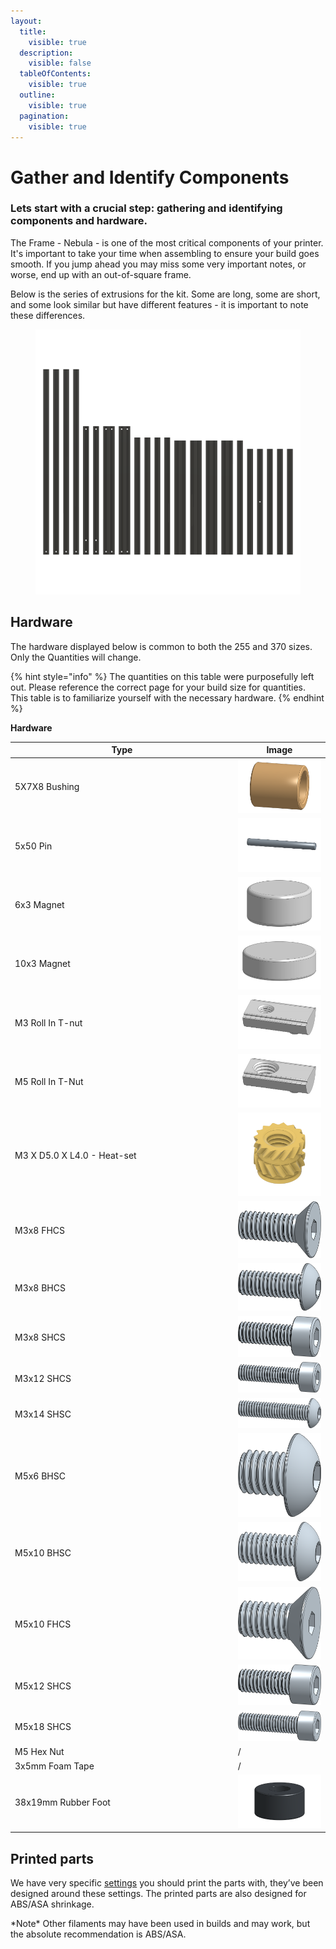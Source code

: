 ```yaml
---
layout:
  title:
    visible: true
  description:
    visible: false
  tableOfContents:
    visible: true
  outline:
    visible: true
  pagination:
    visible: true
---
```


# Gather and Identify Components

### Lets start with a crucial step: gathering and identifying components and hardware.

The Frame - Nebula - is one of the most critical components of your printer. It's important to take your time when assembling to ensure your build goes smooth. If you jump ahead you may miss some very important notes, or worse, end up with an out-of-square frame.&#x20;



Below is the series of extrusions for the kit. Some are long, some are short, and some look similar but have different features - it is important to note these differences.

<figure><img src="../../../.gitbook/assets/255 extrusions.png" alt=""><figcaption></figcaption></figure>

## Hardware

The hardware displayed below is common to both the 255 and 370 sizes. Only the Quantities will change.

{% hint style="info" %}
The quantities on this table were purposefully left out. Please reference the correct page for your build size for quantities. This table is to familiarize yourself with the necessary hardware.&#x20;
{% endhint %}

**Hardware**

<table><thead><tr><th width="544">Type</th><th width="200">Image</th></tr></thead><tbody><tr><td>5X7X8 Bushing</td><td><img src="../../../.gitbook/assets/5x7x8_brass_bushing.png" alt="" data-size="line"></td></tr><tr><td>5x50 Pin</td><td><img src="../../../.gitbook/assets/5x50mm_Pin.png" alt="" data-size="line"></td></tr><tr><td>6x3 Magnet</td><td><img src="../../../.gitbook/assets/6x3_Magnet.png" alt="" data-size="line"></td></tr><tr><td>10x3 Magnet</td><td><img src="../../../.gitbook/assets/10x3_Magnet.png" alt="" data-size="line"></td></tr><tr><td>M3 Roll In T-nut</td><td><img src="../../../.gitbook/assets/M3_Roll_In_T-nut.png" alt="" data-size="line"></td></tr><tr><td>M5 Roll In T-Nut</td><td><img src="../../../.gitbook/assets/M5_Roll_In_T-nut.png" alt="" data-size="line"></td></tr><tr><td>M3 X D5.0 X L4.0 - Heat-set</td><td><img src="../../../.gitbook/assets/M3 X D5.0 X L4.0 - Heatset v4.png" alt="" data-size="line"></td></tr><tr><td>M3x8 FHCS</td><td><img src="../../../.gitbook/assets/M3x8_FHCS.png" alt="" data-size="line"></td></tr><tr><td>M3x8 BHCS</td><td><img src="../../../.gitbook/assets/M3x8_BHCS.png" alt="" data-size="line"></td></tr><tr><td>M3x8 SHCS</td><td><img src="../../../.gitbook/assets/M3x8_SHCS.png" alt="" data-size="line"></td></tr><tr><td>M3x12 SHCS</td><td><img src="../../../.gitbook/assets/M3x12_SHCS.png" alt="" data-size="line"></td></tr><tr><td>M3x14 SHSC</td><td><img src="../../../.gitbook/assets/M3x14_BHCS.png" alt="" data-size="line"></td></tr><tr><td>M5x6 BHSC</td><td><img src="../../../.gitbook/assets/M5x6_BHCS.png" alt="" data-size="line"></td></tr><tr><td>M5x10 BHSC</td><td><img src="../../../.gitbook/assets/M5x10_BHCS.png" alt="" data-size="line"></td></tr><tr><td>M5x10 FHCS</td><td><img src="../../../.gitbook/assets/M5x10_FHCS.png" alt="" data-size="line"></td></tr><tr><td>M5x12 SHCS</td><td><img src="../../../.gitbook/assets/M5x12_SHCS.png" alt="" data-size="line"></td></tr><tr><td>M5x18 SHCS</td><td><img src="../../../.gitbook/assets/M5x18_SHCS.png" alt="" data-size="line"></td></tr><tr><td>M5 Hex Nut</td><td>/</td></tr><tr><td>3x5mm Foam Tape</td><td>/</td></tr><tr><td>38x19mm Rubber Foot</td><td><img src="../../../.gitbook/assets/38mm_Rubber_Foot.png" alt="" data-size="line"></td></tr></tbody></table>

## **Printed parts**

We have very specific [settings](https://app.gitbook.com/s/c7rngz4fr0ULXRXV6Dnh/guides/printing/print-settings) you should print the parts with, they’ve been designed around these settings. The printed parts are also designed for ABS/ASA shrinkage.&#x20;

\*Note\* Other filaments may have been used in builds and may work, but the absolute recommendation is ABS/ASA.
